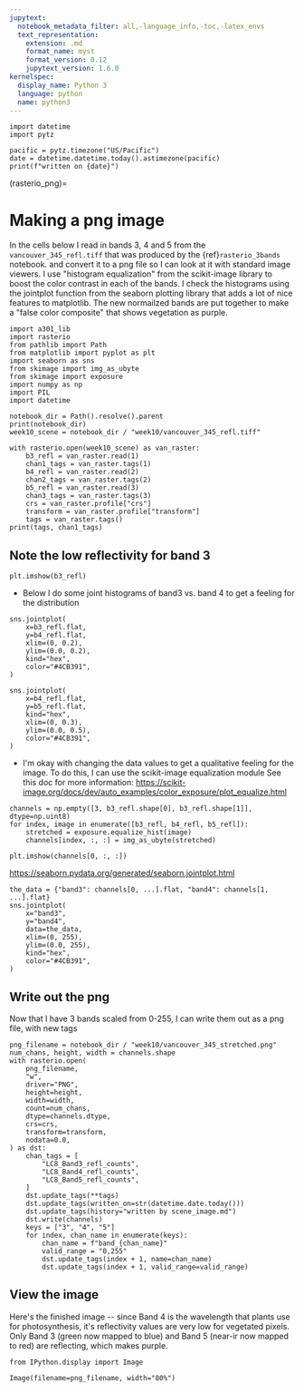 ```yaml
---
jupytext:
  notebook_metadata_filter: all,-language_info,-toc,-latex_envs
  text_representation:
    extension: .md
    format_name: myst
    format_version: 0.12
    jupytext_version: 1.6.0
kernelspec:
  display_name: Python 3
  language: python
  name: python3
---
```


```{code-cell}
import datetime
import pytz

pacific = pytz.timezone("US/Pacific")
date = datetime.datetime.today().astimezone(pacific)
print(f"written on {date}")
```

(rasterio_png)=
# Making a png image

In the cells below I read in bands 3, 4 and 5 from the
`vancouver_345_refl.tiff` that was produced by the
{ref}`rasterio_3bands` notebook. and convert it to a png file so
I can look at it with standard image viewers.   I use "histogram equalization"
from the scikit-image library to boost the color contrast in each of the bands.  I
check the histograms using the jointplot function from the seaborn plotting library
that adds a lot of nice features to matplotlib.  The new normailzed bands are put
together to make a "false color composite" that shows vegetation as purple.

```{code-cell}
import a301_lib
import rasterio
from pathlib import Path
from matplotlib import pyplot as plt
import seaborn as sns
from skimage import img_as_ubyte
from skimage import exposure
import numpy as np
import PIL
import datetime
```

```{code-cell}
notebook_dir = Path().resolve().parent
print(notebook_dir)
week10_scene = notebook_dir / "week10/vancouver_345_refl.tiff"

with rasterio.open(week10_scene) as van_raster:
    b3_refl = van_raster.read(1)
    chan1_tags = van_raster.tags(1)
    b4_refl = van_raster.read(2)
    chan2_tags = van_raster.tags(2)
    b5_refl = van_raster.read(3)
    chan3_tags = van_raster.tags(3)
    crs = van_raster.profile["crs"]
    transform = van_raster.profile["transform"]
    tags = van_raster.tags()
print(tags, chan1_tags)
```

## Note the low reflectivity for band 3

```{code-cell}
plt.imshow(b3_refl)
```

* Below I do some joint histograms of band3 vs. band 4 to get a feeling for the distribution

```{code-cell}
sns.jointplot(
    x=b3_refl.flat,
    y=b4_refl.flat,
    xlim=(0, 0.2),
    ylim=(0.0, 0.2),
    kind="hex",
    color="#4CB391",
)
```

```{code-cell}
sns.jointplot(
    x=b4_refl.flat,
    y=b5_refl.flat,
    kind="hex",
    xlim=(0, 0.3),
    ylim=(0.0, 0.5),
    color="#4CB391",
)
```

* I'm okay with changing the data values to get a qualitative feeling
  for the image.  To do this, I can use the scikit-image equalization module
  See this doc for more information: https://scikit-image.org/docs/dev/auto_examples/color_exposure/plot_equalize.html

```{code-cell}
channels = np.empty([3, b3_refl.shape[0], b3_refl.shape[1]], dtype=np.uint8)
for index, image in enumerate([b3_refl, b4_refl, b5_refl]):
    stretched = exposure.equalize_hist(image)
    channels[index, :, :] = img_as_ubyte(stretched)
```

```{code-cell}
plt.imshow(channels[0, :, :])
```

https://seaborn.pydata.org/generated/seaborn.jointplot.html

```{code-cell}
the_data = {"band3": channels[0, ...].flat, "band4": channels[1, ...].flat}
sns.jointplot(
    x="band3",
    y="band4",
    data=the_data,
    xlim=(0, 255),
    ylim=(0.0, 255),
    kind="hex",
    color="#4CB391",
)
```

## Write out the png

Now that I have 3 bands scaled from 0-255, I can write them out as
a png file, with new tags

```{code-cell}
png_filename = notebook_dir / "week10/vancouver_345_stretched.png"
num_chans, height, width = channels.shape
with rasterio.open(
    png_filename,
    "w",
    driver="PNG",
    height=height,
    width=width,
    count=num_chans,
    dtype=channels.dtype,
    crs=crs,
    transform=transform,
    nodata=0.0,
) as dst:
    chan_tags = [
        "LC8_Band3_refl_counts",
        "LC8_Band4_refl_counts",
        "LC8_Band5_refl_counts",
    ]
    dst.update_tags(**tags)
    dst.update_tags(written_on=str(datetime.date.today()))
    dst.update_tags(history="written by scene_image.md")
    dst.write(channels)
    keys = ["3", "4", "5"]
    for index, chan_name in enumerate(keys):
        chan_name = f"band_{chan_name}"
        valid_range = "0,255"
        dst.update_tags(index + 1, name=chan_name)
        dst.update_tags(index + 1, valid_range=valid_range)
```

## View the image

Here's the finished image -- since Band 4 is the wavelength that
plants use for photosynthesis, it's reflectivity values are
very low for vegetated pixels.  Only Band 3 (green now mapped to blue) and
Band 5 (near-ir now mapped to red) are reflecting, which makes purple.

```{code-cell}
from IPython.display import Image

Image(filename=png_filename, width="80%")
```
